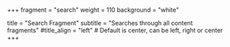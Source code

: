 +++
fragment = "search"
weight = 110
background = "white"

title = "Search Fragment"
subtitle = "Searches through all content fragments"
#title_align = "left" # Default is center, can be left, right or center
+++
